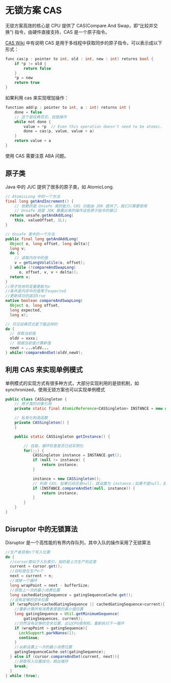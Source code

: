 # 无锁方案 CAS

无锁方案高效的核心是 CPU 提供了 CAS\(Compare And Swap，即“比较并交换”\) 指令，由硬件直接支持，CAS 是一个原子指令。

[CAS Wiki](https://en.wikipedia.org/wiki/Compare-and-swap) 中有说明 CAS 是用于多线程中获取同步的原子指令，可以表示成以下形式：

```c
func cas(p : pointer to int, old : int, new : int) returns bool {
    if *p != old {
        return false
    }
    *p = new
    return true
}
```

如果利用 cas 来实现增加操作：

```c
function add(p : pointer to int, a : int) returns int {
    done = false
    // 这个是经典范式，自旋操作
    while not done {
        value = *p  // Even this operation doesn't need to be atomic.
        done = cas(p, value, value + a)
    }
    return value + a
}
```

使用 CAS 需要注意 ABA 问题。

## 原子类

Java 中的 JUC 提供了很多的原子类，如 AtomicLong.

```java
// AtomicLong 中的一个方法
final long getAndIncrement() {
    // 依赖的是 Unsafe 类的能力，CAS 功能由 JDK 提供了，我们只需要使用
    // Unsafe 就是 JDK 暴露出来的操作这些原子指令的接口
  return unsafe.getAndAddLong(
    this, valueOffset, 1L);
}

// Unsafe 类中的一个方法
public final long getAndAddLong(
  Object o, long offset, long delta){
  long v;
  do {
    // 读取内存中的值
    v = getLongVolatile(o, offset);
  } while (!compareAndSwapLong(
      o, offset, v, v + delta));
  return v;
}
//原子性地将变量更新为x
//条件是内存中的值等于expected
//更新成功则返回true
native boolean compareAndSwapLong(
  Object o, long offset,
  long expected,
  long x);
```

```java
// 可见经典范式是下面这样的
do {
  // 获取当前值
  oldV = xxxx；
  // 根据当前值计算新值
  newV = ...oldV...
} while(!compareAndSet(oldV,newV);
```

## 利用 CAS 来实现单例模式

单例模式的实现方式有很多种方式，大部分实现利用的是锁机制，如 synchronized，使用无锁方案也可以实现单例模式

```java
public class CASSingleton {
    // 原子类的对象引用
    private static final AtomicReference<CASSingleton> INSTANCE = new AtomicReference<>();

    // 私有化构造函数
    private CASSingleton() {
    }

    public static CASSingleton getInstance() {

        // 自旋，循环检查是否已经实例化
        for(;;) {
            CASSingleton instance = INSTANCE.get();
            if (null != instance) {
                return instance;
            }

            instance = new CASSingleton();
            // 利用 CAS，如果已经还是null，就设置为 instance；如果不是null，就循环检查
            if (INSTANCE.compareAndSet(null, instance)) {
                return instance;
            }
        }
    }
}
```

## Disruptor 中的无锁算法

Disruptor 是一个高性能的有界内存队列，其中入队的操作采用了无锁算法

```java
//生产者获取n个写入位置
do {
  //cursor类似于入队索引，指的是上次生产到这里
  current = cursor.get();
  //目标是在生产n个
  next = current + n;
  //减掉一个循环
  long wrapPoint = next - bufferSize;
  //获取上一次的最小消费位置
  long cachedGatingSequence = gatingSequenceCache.get();
  //没有足够的空余位置
  if (wrapPoint>cachedGatingSequence || cachedGatingSequence>current){
    //重新计算所有消费者里面的最小值位置
    long gatingSequence = Util.getMinimumSequence(
        gatingSequences, current);
    //仍然没有足够的空余位置，出让CPU使用权，重新执行下一循环
    if (wrapPoint > gatingSequence){
      LockSupport.parkNanos(1);
      continue;
    }
    //从新设置上一次的最小消费位置
    gatingSequenceCache.set(gatingSequence);
  } else if (cursor.compareAndSet(current, next)){
    //获取写入位置成功，跳出循环
    break;
  }
} while (true);
```

